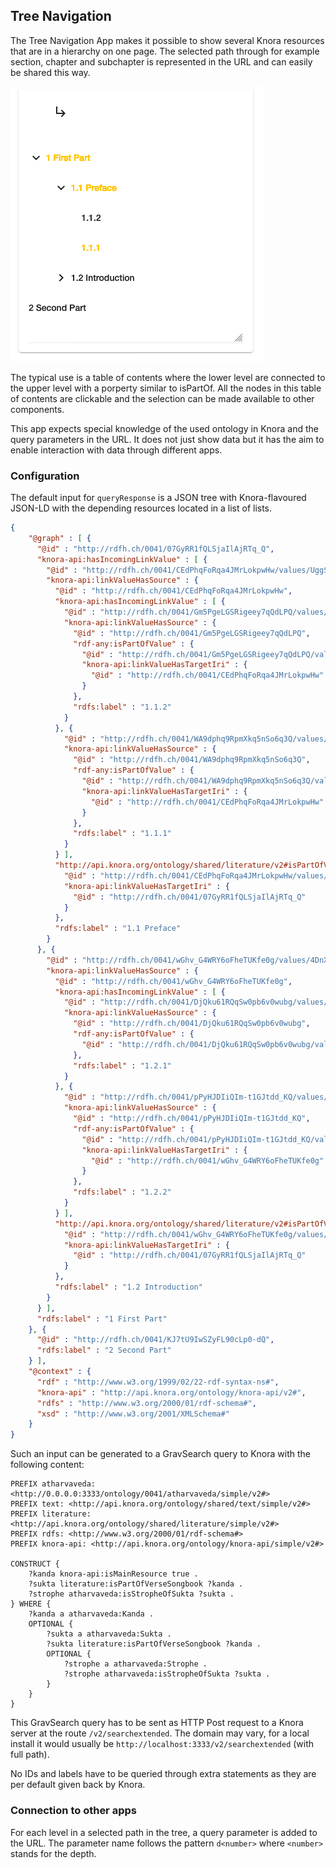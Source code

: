 ## Tree Navigation

The Tree Navigation App makes it possible to show several Knora resources that are in a hierarchy on one page.
The selected path through for example section, chapter and subchapter is represented in the URL and can easily 
be shared this way.

![Screenshot of an example for the tree navigation](tree-navigation.png)

The typical use is a table of contents where the lower level are connected to the upper level with a porperty
similar to isPartOf.
All the nodes in this table of contents are clickable and the selection can be made available to other components.

This app expects special knowledge of the used ontology in Knora and the query parameters in the URL.
It does not just show data but it has the aim to enable interaction with data through different apps.

### Configuration

The default input for `queryResponse` is a JSON tree with Knora-flavoured JSON-LD with the depending resources located in a list of
lists.

```json
{
    "@graph" : [ {
      "@id" : "http://rdfh.ch/0041/07GyRR1fQLSjaIlAjRTq_Q",
      "knora-api:hasIncomingLinkValue" : [ {
        "@id" : "http://rdfh.ch/0041/CEdPhqFoRqa4JMrLokpwHw/values/UggSvRfhQ2eCYrdD56TTJg",
        "knora-api:linkValueHasSource" : {
          "@id" : "http://rdfh.ch/0041/CEdPhqFoRqa4JMrLokpwHw",
          "knora-api:hasIncomingLinkValue" : [ {
            "@id" : "http://rdfh.ch/0041/Gm5PgeLGSRigeey7qQdLPQ/values/fSsQheDbQjW884yWYzbwAg",
            "knora-api:linkValueHasSource" : {
              "@id" : "http://rdfh.ch/0041/Gm5PgeLGSRigeey7qQdLPQ",
              "rdf-any:isPartOfValue" : {
                "@id" : "http://rdfh.ch/0041/Gm5PgeLGSRigeey7qQdLPQ/values/fSsQheDbQjW884yWYzbwAg",
                "knora-api:linkValueHasTargetIri" : {
                  "@id" : "http://rdfh.ch/0041/CEdPhqFoRqa4JMrLokpwHw"
                }
              },
              "rdfs:label" : "1.1.2"
            }
          }, {
            "@id" : "http://rdfh.ch/0041/WA9dphq9RpmXkq5nSo6q3Q/values/hCPW4zkMQ1qzP-dm9H4OJg",
            "knora-api:linkValueHasSource" : {
              "@id" : "http://rdfh.ch/0041/WA9dphq9RpmXkq5nSo6q3Q",
              "rdf-any:isPartOfValue" : {
                "@id" : "http://rdfh.ch/0041/WA9dphq9RpmXkq5nSo6q3Q/values/hCPW4zkMQ1qzP-dm9H4OJg",
                "knora-api:linkValueHasTargetIri" : {
                  "@id" : "http://rdfh.ch/0041/CEdPhqFoRqa4JMrLokpwHw"
                }
              },
              "rdfs:label" : "1.1.1"
            }
          } ],
          "http://api.knora.org/ontology/shared/literature/v2#isPartOfVerseSongbookValue" : {
            "@id" : "http://rdfh.ch/0041/CEdPhqFoRqa4JMrLokpwHw/values/UggSvRfhQ2eCYrdD56TTJg",
            "knora-api:linkValueHasTargetIri" : {
              "@id" : "http://rdfh.ch/0041/07GyRR1fQLSjaIlAjRTq_Q"
            }
          },
          "rdfs:label" : "1.1 Preface"
        }
      }, {
        "@id" : "http://rdfh.ch/0041/wGhv_G4WRY6oFheTUKfe0g/values/4DnXHLSrTQ-GISigvqI61w",
        "knora-api:linkValueHasSource" : {
          "@id" : "http://rdfh.ch/0041/wGhv_G4WRY6oFheTUKfe0g",
          "knora-api:hasIncomingLinkValue" : [ {
            "@id" : "http://rdfh.ch/0041/DjQku61RQqSw0pb6v0wubg/values/AMLosisfT2es99L_glnEpg",
            "knora-api:linkValueHasSource" : {
              "@id" : "http://rdfh.ch/0041/DjQku61RQqSw0pb6v0wubg",
              "rdf-any:isPartOfValue" : {
                "@id" : "http://rdfh.ch/0041/DjQku61RQqSw0pb6v0wubg/values/AMLosisfT2es99L_glnEpg"
              },
              "rdfs:label" : "1.2.1"
            }
          }, {
            "@id" : "http://rdfh.ch/0041/pPyHJDIiQIm-t1GJtdd_KQ/values/BGNpnIcrTP6qEWOQjsKEUw",
            "knora-api:linkValueHasSource" : {
              "@id" : "http://rdfh.ch/0041/pPyHJDIiQIm-t1GJtdd_KQ",
              "rdf-any:isPartOfValue" : {
                "@id" : "http://rdfh.ch/0041/pPyHJDIiQIm-t1GJtdd_KQ/values/BGNpnIcrTP6qEWOQjsKEUw",
                "knora-api:linkValueHasTargetIri" : {
                  "@id" : "http://rdfh.ch/0041/wGhv_G4WRY6oFheTUKfe0g"
                }
              },
              "rdfs:label" : "1.2.2"
            }
          } ],
          "http://api.knora.org/ontology/shared/literature/v2#isPartOfVerseSongbookValue" : {
            "@id" : "http://rdfh.ch/0041/wGhv_G4WRY6oFheTUKfe0g/values/4DnXHLSrTQ-GISigvqI61w",
            "knora-api:linkValueHasTargetIri" : {
              "@id" : "http://rdfh.ch/0041/07GyRR1fQLSjaIlAjRTq_Q"
            }
          },
          "rdfs:label" : "1.2 Introduction"
        }
      } ],
      "rdfs:label" : "1 First Part"
    }, {
      "@id" : "http://rdfh.ch/0041/KJ7tU9IwSZyFL90cLp0-dQ",
      "rdfs:label" : "2 Second Part"
    } ],
    "@context" : {
      "rdf" : "http://www.w3.org/1999/02/22-rdf-syntax-ns#",
      "knora-api" : "http://api.knora.org/ontology/knora-api/v2#",
      "rdfs" : "http://www.w3.org/2000/01/rdf-schema#",
      "xsd" : "http://www.w3.org/2001/XMLSchema#"
    }
}
```

Such an input can be generated to a GravSearch query to Knora with the following content:

```sparql
PREFIX atharvaveda: <http://0.0.0.0:3333/ontology/0041/atharvaveda/simple/v2#>
PREFIX text: <http://api.knora.org/ontology/shared/text/simple/v2#>
PREFIX literature: <http://api.knora.org/ontology/shared/literature/simple/v2#>
PREFIX rdfs: <http://www.w3.org/2000/01/rdf-schema#>
PREFIX knora-api: <http://api.knora.org/ontology/knora-api/simple/v2#>

CONSTRUCT {
    ?kanda knora-api:isMainResource true .
    ?sukta literature:isPartOfVerseSongbook ?kanda .
    ?strophe atharvaveda:isStropheOfSukta ?sukta .
} WHERE {
    ?kanda a atharvaveda:Kanda .
    OPTIONAL { 
        ?sukta a atharvaveda:Sukta .
        ?sukta literature:isPartOfVerseSongbook ?kanda .
        OPTIONAL {
            ?strophe a atharvaveda:Strophe .
            ?strophe atharvaveda:isStropheOfSukta ?sukta .
        }
    }
}
```

This GravSearch query has to be sent as HTTP Post request to a Knora server at the route `/v2/searchextended`.
The domain may vary, for a local install it would usually be 
`http://localhost:3333/v2/searchextended` (with full path).

No IDs and labels have to be queried through extra statements as they are per default given back by Knora.

### Connection to other apps

For each level in a selected path in the tree, a query parameter is added to the URL.
The parameter name follows the pattern `d<number>` where `<number>` stands for the depth.
